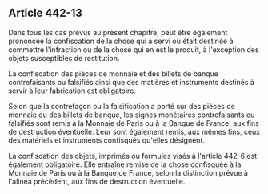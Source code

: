 Article 442-13
----
Dans tous les cas prévus au présent chapitre, peut être également prononcée la
confiscation de la chose qui a servi ou était destinée à commettre l'infraction
ou de la chose qui en est le produit, à l'exception des objets susceptibles de
restitution.

La confiscation des pièces de monnaie et des billets de banque contrefaisants ou
falsifiés ainsi que des matières et instruments destinés à servir à leur
fabrication est obligatoire.

Selon que la contrefaçon ou la falsification a porté sur des pièces de monnaie
ou des billets de banque, les signes monétaires contrefaisants ou falsifiés sont
remis à la Monnaie de Paris ou à la Banque de France, aux fins de destruction
éventuelle. Leur sont également remis, aux mêmes fins, ceux des matériels et
instruments confisqués qu'elles désignent.

La confiscation des objets, imprimés ou formules visés à l'article 442-6 est
également obligatoire. Elle entraîne remise de la chose confisquée à la Monnaie
de Paris ou à la Banque de France, selon la distinction prévue à l'alinéa
précédent, aux fins de destruction éventuelle.
